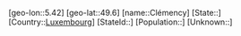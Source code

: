 ﻿---
location: [49.6,5.42]
type: City
tags:
- geo/City


SpocWebEntityId: 29633
isDeleted: false
confidential: public

---
[geo-lon::5.42]
[geo-lat::49.6]
[name::Clémency]
[State::]
[Country::[Luxembourg](geo/Continent/Europe/Luxembourg.md)]
[StateId::]
[Population::]
[Unknown::]

